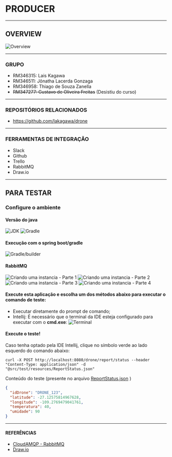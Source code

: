 # PRODUCER

---

## OVERVIEW

![Overview](docs/images/overview.PNG)

---

### GRUPO

- RM346315: Lais Kagawa
- RM346511: Jônatha Lacerda Gonzaga
- RM346958: Thiago de Souza Zanella
- <del> RM347277: Gustavo de Oliveira Freitas</del> (Desistiu do curso)

---

### REPOSITÓRIOS RELACIONADOS

- https://github.com/lakagawa/drone

---

### FERRAMENTAS DE INTEGRAÇÃO

- Slack
- Github
- Trello
- RabbitMQ
- Draw.io

---

## PARA TESTAR

### Configure o ambiente

#### Versão do java
![JDK](docs/images/config_java.PNG)
![Gradle](docs/images/config_gradle01.PNG)

#### Execução com o spring boot/gradle
![Gradle/builder](docs/images/config_gradle02.PNG)


#### RabbitMQ 
![Criando uma instancia - Parte 1](docs/images/config_rabbitmq01.PNG)
![Criando uma instancia - Parte 2](docs/images/config_rabbitmq02.PNG)
![Criando uma instancia - Parte 3](docs/images/config_rabbitmq03.PNG)
![Criando uma instancia - Parte 4](docs/images/config_rabbitmq04.PNG)


#### Execute esta aplicação e escolha um dos métodos abaixo para executar o comando de teste:
  - Executar diretamente do prompt de comando;
  - Intellij: É necessário que o terminal da IDE esteja configurado para executar com o **cmd.exe**:
![Terminal](docs/images/config_terminal.PNG)


#### Execute o teste!
Caso tenha optado pela IDE Intellij, clique no símbolo verde ao lado esquerdo do comando abaixo:
```shell
curl -X POST http://localhost:8080/drone/report/status --header "Content-Type: application/json" -d "@src/test/resources/ReportStatus.json"
```


Conteúdo do teste (presente no arquivo [ReportStatus.json](src/test/resources/ReportStatus.json) )
```json
{
  "idDrone": "DRONE_123",
  "latitude": -27.12575814967628,
  "longitude": -109.2769479041761,
  "temperatura": 40,
  "umidade": 90
}
```

--- 

#### REFERÊNCIAS

- [CloudAMQP - RabbitMQ](https://customer.cloudamqp.com/instance/)
- [Draw.io](https://app.diagrams.net)
